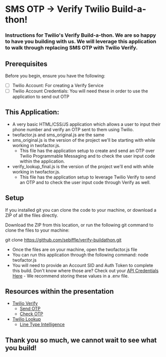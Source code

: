 # SMS OTP -> Verify Twilio Build-a-thon!

### Instructions for Twilio's Verify Build-a-thon. We are so happy to have you building with us. We will leverage this application to walk through replacing SMS OTP with Twilio Verify.

## Prerequisites
Before you begin, ensure you have the following:
- [ ] Twilio Account: For creating a Verify Service
- [ ] Twilio Account Credentials: You will need these in order to use the application to send out OTP  

## This Application:
- A very basic HTML/CSS/JS application which allows a user to input their phone number and verify an OTP sent to them using Twilio.
- twofactor.js and sms_original.js are the same
- sms_original.js is the version of the project we'll be starting with while working in twofactor.js.
    - This file has the application setup to create and send an OTP over Twilio Programmable Messaging and to check the user input code within the application.
- verify_lookup_final.js is the version of the project we'll end with while working in twofactor.js.
    - This file has the application setup to leverage Twilio Verify to send an OTP and to check the user input code through Verify as well.

## Setup
If you installed git you can clone the code to your machine, or download a ZIP of all the files directly.

Download the ZIP from this location, or run the following git command to clone the files to your machine:

git clone https://github.com/sebiffle/verify-buildathon.git

- Once the files are on your machine, open the twofactor.js file
- You can run this application through the following command: node twofactor.js
- You will need to provide an Account SID and Auth Token to complete this build. Don't know where those are? Check out your [API Credentials Here](https://www.twilio.com/docs/iam/credentials/api)
        - We recommend storing these values in a .env file.  

## Resources within the presentation
- [Twilio Verify](https://www.twilio.com/docs/verify/api)
    - [Send OTP](https://www.twilio.com/docs/verify/api/verification#start-new-verification)
    - [Check OTP](https://www.twilio.com/docs/verify/api/verification-check)
- [Twilio Lookup](https://www.twilio.com/docs/lookup)
    - [Line Type Intelligence](https://www.twilio.com/docs/lookup/v2-api/line-type-intelligence)


## Thank you so much, we cannot wait to see what you build!
